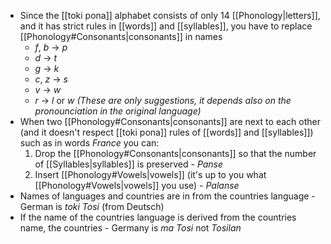 - Since the [[toki pona]] alphabet consists of only 14 [[Phonology|letters]], and it has strict rules in [[words]] and [[syllables]], you have to replace [[Phonology#Consonants|consonants]] in names
	- *f*, *b* -> *p*
	- *d* -> *t*
	- *g* -> *k*
	- *c*, *z* -> *s*
	- *v*  -> *w*
	- *r* -> *l* or *w*
	 *(These are only suggestions, it depends also on the pronounciation in the original language)*
- When two [[Phonology#Consonants|consonants]] are next to each other (and it doesn't respect [[toki pona]] rules of [[words]] and [[syllables]]) such as in words *France* you can:
	1. Drop the [[Phonology#Consonants|consonants]] so that the number of [[Syllables|syllables]] is preserved - *Panse*
	2. Insert [[Phonology#Vowels|vowels]] (it's up to you what [[Phonology#Vowels|vowels]] you use) - *Palanse* 
- Names of languages and countries are in from the countries language - German is *toki Tosi* (from Deutsch) 
- If the name of the countries language is derived from the countries name, the countries  - Germany is *ma Tosi* not *Tosilan*